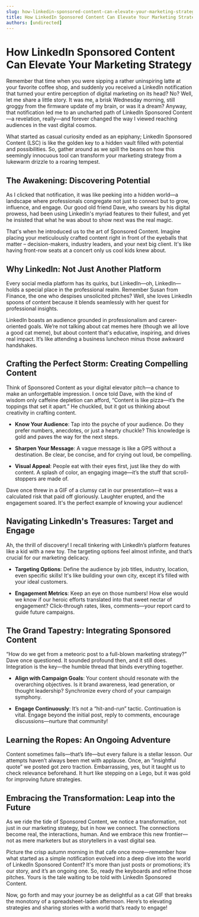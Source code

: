 ```yaml
---
slug: how-linkedin-sponsored-content-can-elevate-your-marketing-strategy
title: How LinkedIn Sponsored Content Can Elevate Your Marketing Strategy
authors: [undirected]
---
```



# How LinkedIn Sponsored Content Can Elevate Your Marketing Strategy

Remember that time when you were sipping a rather uninspiring latte at your favorite coffee shop, and suddenly you received a LinkedIn notification that turned your entire perception of digital marketing on its head? No? Well, let me share a little story. It was me, a brisk Wednesday morning, still groggy from the firmware update of my brain, or was it a dream? Anyway, that notification led me to an uncharted path of LinkedIn Sponsored Content—a revelation, really—and forever changed the way I viewed reaching audiences in the vast digital cosmos.

What started as casual curiosity ended as an epiphany; LinkedIn Sponsored Content (LSC) is like the golden key to a hidden vault filled with potential and possibilities. So, gather around as we spill the beans on how this seemingly innocuous tool can transform your marketing strategy from a lukewarm drizzle to a roaring tempest.

## The Awakening: Discovering Potential

As I clicked that notification, it was like peeking into a hidden world—a landscape where professionals congregate not just to connect but to grow, influence, and engage. Our good old friend Dave, who swears by his digital prowess, had been using LinkedIn's myriad features to their fullest, and yet he insisted that what he was about to show next was the real magic.

That's when he introduced us to the art of Sponsored Content. Imagine placing your meticulously crafted content right in front of the eyeballs that matter – decision-makers, industry leaders, and your next big client. It's like having front-row seats at a concert only us cool kids knew about.

## Why LinkedIn: Not Just Another Platform

Every social media platform has its quirks, but LinkedIn—oh, LinkedIn—holds a special place in the professional realm. Remember Susan from Finance, the one who despises unsolicited pitches? Well, she loves LinkedIn spoons of content because it blends seamlessly with her quest for professional insights.

LinkedIn boasts an audience grounded in professionalism and career-oriented goals. We’re not talking about cat memes here (though we all love a good cat meme), but about content that's educative, inspiring, and drives real impact. It’s like attending a business luncheon minus those awkward handshakes.

## Crafting the Perfect Storm: Creating Compelling Content

Think of Sponsored Content as your digital elevator pitch—a chance to make an unforgettable impression. I once told Dave, with the kind of wisdom only caffeine depletion can afford, “Content is like pizza—it’s the toppings that set it apart.” He chuckled, but it got us thinking about creativity in crafting content.

- **Know Your Audience**: Tap into the psyche of your audience. Do they prefer numbers, anecdotes, or just a hearty chuckle? This knowledge is gold and paves the way for the next steps.

- **Sharpen Your Message**: A vague message is like a GPS without a destination. Be clear, be concise, and for crying out loud, be compelling.

- **Visual Appeal**: People eat with their eyes first, just like they do with content. A splash of color, an engaging image—it’s the stuff that scroll-stoppers are made of.

Dave once threw in a GIF of a clumsy cat in our presentation—it was a calculated risk that paid off gloriously. Laughter erupted, and the engagement soared. It's the perfect example of knowing your audience!

## Navigating LinkedIn's Treasures: Target and Engage

Ah, the thrill of discovery! I recall tinkering with LinkedIn’s platform features like a kid with a new toy. The targeting options feel almost infinite, and that’s crucial for our marketing delicacy.

- **Targeting Options**: Define the audience by job titles, industry, location, even specific skills! It's like building your own city, except it’s filled with your ideal customers.

- **Engagement Metrics**: Keep an eye on those numbers! How else would we know if our heroic efforts translated into that sweet nectar of engagement? Click-through rates, likes, comments—your report card to guide future campaigns.

## The Grand Tapestry: Integrating Sponsored Content

“How do we get from a meteoric post to a full-blown marketing strategy?” Dave once questioned. It sounded profound then, and it still does. Integration is the key—the humble thread that binds everything together.

- **Align with Campaign Goals**: Your content should resonate with the overarching objectives. Is it brand awareness, lead generation, or thought leadership? Synchronize every chord of your campaign symphony.

- **Engage Continuously**: It’s not a “hit-and-run” tactic. Continuation is vital. Engage beyond the initial post, reply to comments, encourage discussions—nurture that community!

## Learning the Ropes: An Ongoing Adventure

Content sometimes fails—that’s life—but every failure is a stellar lesson. Our attempts haven’t always been met with applause. Once, an “insightful quote” we posted got zero traction. Embarrassing, yes, but it taught us to check relevance beforehand. It hurt like stepping on a Lego, but it was gold for improving future strategies. 

## Embracing the Transformation: Leap into the Future

As we ride the tide of Sponsored Content, we notice a transformation, not just in our marketing strategy, but in how we connect. The connections become real, the interactions, human. And we embrace this new frontier—not as mere marketers but as storytellers in a vast digital sea.

Picture the crisp autumn morning in that cafe once more—remember how what started as a simple notification evolved into a deep dive into the world of LinkedIn Sponsored Content? It's more than just posts or promotions; it’s our story, and it’s an ongoing one. So, ready the keyboards and refine those pitches. Yours is the tale waiting to be told with LinkedIn Sponsored Content.

Now, go forth and may your journey be as delightful as a cat GIF that breaks the monotony of a spreadsheet-laden afternoon. Here’s to elevating strategies and sharing stories with a world that’s ready to engage!
```